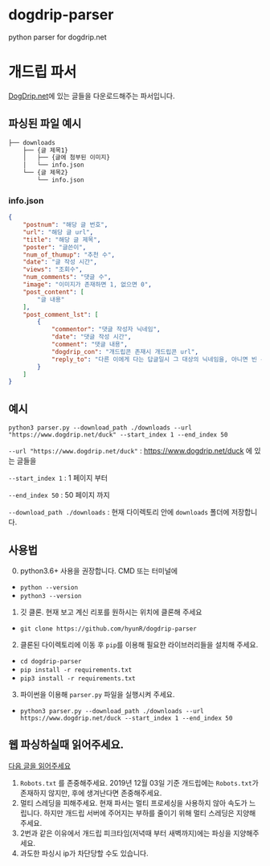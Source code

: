 # dogdrip-parser
python parser for dogdrip.net

# 개드립 파서 

[DogDrip.net](https://www.dogdrip.net/)에 있는 글들을 다운로드해주는 파서입니다.

## 파싱된 파일 예시

```bash
├── downloads
    ├── {글 제목1}
    │   ├── {글에 첨부된 이미지}
    │   └── info.json
    └── {글 제목2}
        └── info.json
```

### info.json 

```json
{
    "postnum": "해당 글 번호",
    "url": "해당 글 url",
    "title": "해당 글 제목",
    "poster": "글쓴이",
    "num_of_thumup": "추천 수",
    "date": "글 작성 시간",
    "views": "조회수",
    "num_comments": "댓글 수",
    "image": "이미지가 존재하면 1, 없으면 0",
    "post_content": [
        "글 내용"
    ],
    "post_comment_lst": [
        {
            "commentor": "댓글 작성자 닉네임",
            "date": "댓글 작성 시간",
            "comment": "댓글 내용",
            "dogdrip_con": "개드립콘 존재시 개드립콘 url",
            "reply_to": "다른 이에게 다는 답글일시 그 대상의 닉네임을, 아니면 빈 문자열을"
        }
    ]
}
```


## 예시

`python3 parser.py --download_path ./downloads --url "https://www.dogdrip.net/duck" --start_index 1 --end_index 50`

`--url "https://www.dogdrip.net/duck"` : https://www.dogdrip.net/duck 에 있는 글들을 

`--start_index 1` : 1 페이지 부터 

`--end_index 50` : 50 페이지 까지

`--download_path ./downloads` : 현재 다이렉토리 안에 `downloads` 폴더에 저장합니다.

## 사용법

0. python3.6+ 사용을 권장합니다. CMD 또는 터미널에 

* `python --version`
* `python3 --version`

1. 깃 클론. 현재 보고 계신 리포를 원하시는 위치에 클론해 주세요 

* `git clone https://github.com/hyunR/dogdrip-parser`

2. 클론된 다이렉토리에 이동 후 `pip`를 이용해 필요한 라이브러리들을 설치해 주세요.

* `cd dogdrip-parser`
* `pip install -r requirements.txt`
* `pip3 install -r requirements.txt`

3. 파이썬을 이용해 `parser.py` 파일을 실행시켜 주세요.

* `python3 parser.py --download_path ./downloads --url https://www.dogdrip.net/duck --start_index 1 --end_index 50`

## 웹 파싱하실때 읽어주세요.

[다음 글을 읽어주세요](https://www.scrapehero.com/how-to-prevent-getting-blacklisted-while-scraping/)

1. `Robots.txt` 를 존중해주세요. 2019년 12월 03일 기준 개드립에는 `Robots.txt`가 존재하지 않지만, 후에 생겨난다면 존중해주세요.
2. 멀티 스레딩을 피해주세요. 현재 파서는 멀티 프로세싱을 사용하지 않아 속도가 느립니다. 하지만 개드립 서버에 주어지는 부하를 줄이기 위해 멀티 스레딩은 지양해주세요.
3. 2번과 같은 이유에서 개드립 피크타임(저녁때 부터 새벽까지)에는 파싱을 지양해주세요.
4. 과도한 파싱시 ip가 차단당할 수도 있습니다.